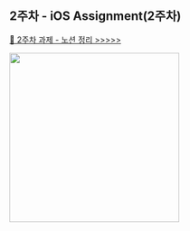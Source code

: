 ## 2주차 - iOS Assignment(2주차)

[💐 2주차 과제 - 노션 정리 >>>>>](https://www.notion.so/yxxnaxxin/2-7f624d7b6921487a8420d6ea54e356d1)


<img src = "https://user-images.githubusercontent.com/55099365/139077132-22082dee-15cd-4e6f-9991-1f74e1ce5845.gif" width ="300" /> 
